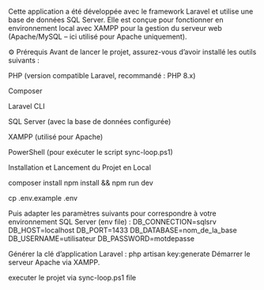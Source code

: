 Cette application a été développée avec le framework Laravel et utilise une base de données SQL Server. Elle est conçue pour fonctionner en environnement local avec XAMPP pour la gestion du serveur web (Apache/MySQL – ici utilisé pour Apache uniquement).

⚙️ Prérequis
Avant de lancer le projet, assurez-vous d’avoir installé les outils suivants :

PHP (version compatible Laravel, recommandé : PHP 8.x)

Composer

Laravel CLI

SQL Server (avec la base de données configurée)

XAMPP (utilisé pour Apache)

PowerShell (pour exécuter le script sync-loop.ps1)

Installation et Lancement du Projet en Local

composer install
npm install && npm run dev

cp .env.example .env

Puis adapter les paramètres suivants pour correspondre à votre environnement SQL Server (env file) :
DB_CONNECTION=sqlsrv
DB_HOST=localhost
DB_PORT=1433
DB_DATABASE=nom_de_la_base
DB_USERNAME=utilisateur
DB_PASSWORD=motdepasse

Générer la clé d’application Laravel : php artisan key:generate
Démarrer le serveur Apache via XAMPP.

executer le projet via sync-loop.ps1 file